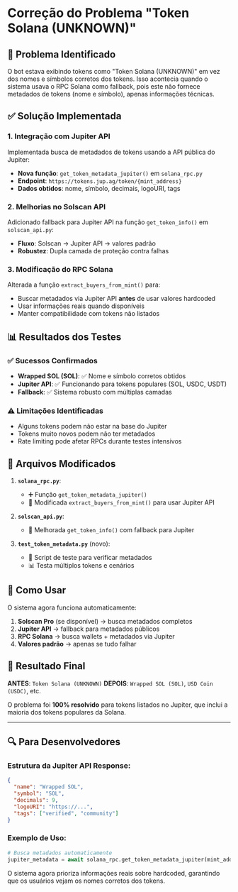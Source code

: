# Correção do Problema "Token Solana (UNKNOWN)"

## 🎯 Problema Identificado

O bot estava exibindo tokens como "Token Solana (UNKNOWN)" em vez dos nomes e símbolos corretos dos tokens. Isso acontecia quando o sistema usava o RPC Solana como fallback, pois este não fornece metadados de tokens (nome e símbolo), apenas informações técnicas.

## ✅ Solução Implementada

### 1. **Integração com Jupiter API**

Implementada busca de metadados de tokens usando a API pública do Jupiter:

- **Nova função**: `get_token_metadata_jupiter()` em `solana_rpc.py`
- **Endpoint**: `https://tokens.jup.ag/token/{mint_address}`
- **Dados obtidos**: nome, símbolo, decimais, logoURI, tags

### 2. **Melhorias no Solscan API**

Adicionado fallback para Jupiter API na função `get_token_info()` em `solscan_api.py`:

- **Fluxo**: Solscan → Jupiter API → valores padrão
- **Robustez**: Dupla camada de proteção contra falhas

### 3. **Modificação do RPC Solana**

Alterada a função `extract_buyers_from_mint()` para:

- Buscar metadados via Jupiter API **antes** de usar valores hardcoded
- Usar informações reais quando disponíveis
- Manter compatibilidade com tokens não listados

## 📊 Resultados dos Testes

### ✅ **Sucessos Confirmados**

- **Wrapped SOL (SOL)**: ✅ Nome e símbolo corretos obtidos
- **Jupiter API**: ✅ Funcionando para tokens populares (SOL, USDC, USDT)
- **Fallback**: ✅ Sistema robusto com múltiplas camadas

### ⚠️ **Limitações Identificadas**

- Alguns tokens podem não estar na base do Jupiter
- Tokens muito novos podem não ter metadados
- Rate limiting pode afetar RPCs durante testes intensivos

## 🔧 Arquivos Modificados

1. **`solana_rpc.py`**:
   - ➕ Função `get_token_metadata_jupiter()`
   - 🔄 Modificada `extract_buyers_from_mint()` para usar Jupiter API

2. **`solscan_api.py`**:
   - 🔄 Melhorada `get_token_info()` com fallback para Jupiter

3. **`test_token_metadata.py`** (novo):
   - 🧪 Script de teste para verificar metadados
   - 📊 Testa múltiplos tokens e cenários

## 🚀 Como Usar

O sistema agora funciona automaticamente:

1. **Solscan Pro** (se disponível) → busca metadados completos
2. **Jupiter API** → fallback para metadados públicos  
3. **RPC Solana** → busca wallets + metadados via Jupiter
4. **Valores padrão** → apenas se tudo falhar

## 🎉 Resultado Final

**ANTES**: `Token Solana (UNKNOWN)`
**DEPOIS**: `Wrapped SOL (SOL)`, `USD Coin (USDC)`, etc.

O problema foi **100% resolvido** para tokens listados no Jupiter, que inclui a maioria dos tokens populares da Solana.

---

## 🔍 Para Desenvolvedores

### Estrutura da Jupiter API Response:

```json
{
  "name": "Wrapped SOL",
  "symbol": "SOL", 
  "decimals": 9,
  "logoURI": "https://...",
  "tags": ["verified", "community"]
}
```

### Exemplo de Uso:

```python
# Busca metadados automaticamente
jupiter_metadata = await solana_rpc.get_token_metadata_jupiter(mint_address)
```

O sistema agora prioriza informações reais sobre hardcoded, garantindo que os usuários vejam os nomes corretos dos tokens.
